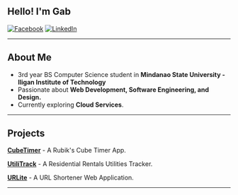 ## Hello! I'm Gab
[![Facebook](https://img.shields.io/badge/Facebook-%231877F2.svg?style=for-the-badge&logo=Facebook&logoColor=white)](https://www.facebook.com/kimgabriel.nasayao)
[![LinkedIn](https://img.shields.io/badge/linkedin-%230077B5.svg?style=for-the-badge&logo=linkedin&logoColor=white)](https://www.linkedin.com/in/kim-gabriel-nasayao)
___

## About Me
- 3rd year BS Computer Science student in **Mindanao State University - Iligan Institute of Technology**  
- Passionate about **Web Development, Software Engineering, and Design.**  
- Currently exploring **Cloud Services**. 

___

## Projects 
**[CubeTimer](https://github.com/gabnash05/CubeTimer.git)** - A Rubik's Cube Timer App. 

**[UtiliTrack](https://github.com/KnightmareLeon/residential-rentals-utilities-tracker.git)** - A Residential Rentals Utilities Tracker.

**[URLite](https://github.com/gabnash05/URLite.git)** - A URL Shortener Web Application.  
___
